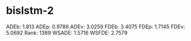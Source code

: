 # bislstm-2

ADEb: 1.813
ADEp: 0.9786
ADEv: 3.0259
FDEb: 3.4075
FDEp: 1.7145
FDEv: 5.0692
Rank: 1389
WSADE: 1.5716
WSFDE: 2.7579
